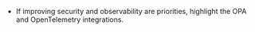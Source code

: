 - If improving security and observability are priorities, highlight the OPA and OpenTelemetry integrations.